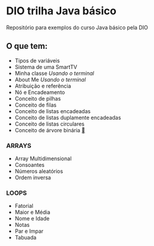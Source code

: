 # DIO trilha Java básico
Repositório para exemplos do curso Java básico pela DIO
## O que tem:
 - Tipos de variáveis
 - Sistema de uma SmartTV
 - Minha classe _Usando o terminal_
 - About Me _Usando o terminal_
 - Atribuição e referência
 - Nó e Encadeamento
 - Conceito de pilhas
 - Conceito de filas
 - Conceito de listas encadeadas
 - Conceito de listas duplamente encadeadas
 - Conceito de listas circulares
 - Conceito de árvore binária [](https://github.com/WidsonSilva/DIO-trilha-Java-basico/blob/main/arvore-binaria/src/ArvoreBinaria.java)
### __ARRAYS__
 - Array Multidimensional
 - Consoantes
 - Números aleatórios 
 - Ordem inversa
### __LOOPS__
 - Fatorial
 - Maior e Média
 - Nome e Idade
 - Notas
 - Par e Impar
 - Tabuada
